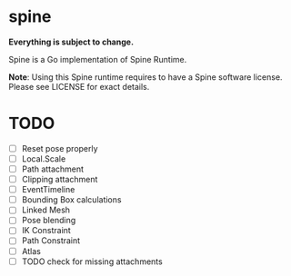 # spine

**Everything is subject to change.**

Spine is a Go implementation of Spine Runtime.

**Note**: Using this Spine runtime requires to have a Spine software license. Please see LICENSE for exact details.

# TODO

- [ ] Reset pose properly
- [ ] Local.Scale
- [ ] Path attachment
- [ ] Clipping attachment
- [ ] EventTimeline
- [ ] Bounding Box calculations
- [ ] Linked Mesh
- [ ] Pose blending
- [ ] IK Constraint
- [ ] Path Constraint
- [ ] Atlas
- [ ] TODO check for missing attachments